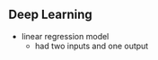 ## Deep Learning

- linear regression model 
  - had two inputs and one output








































